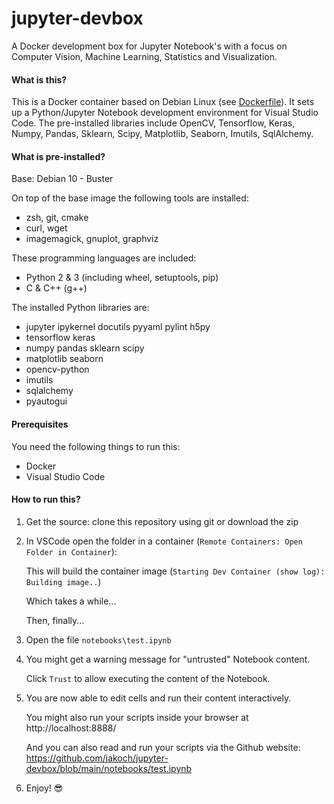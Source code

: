 # jupyter-devbox

A Docker development box for Jupyter Notebook's with a focus on Computer Vision, Machine Learning, Statistics and Visualization.

#### What is this?

This is a Docker container based on Debian Linux (see [Dockerfile](https://github.com/jakoch/jupyter-devbox/blob/main/.devcontainer/Dockerfile)).
It sets up a Python/Jupyter Notebook development environment for Visual Studio Code.
The pre-installed libraries include OpenCV, Tensorflow, Keras, Numpy, Pandas, Sklearn, Scipy, Matplotlib, Seaborn, Imutils, SqlAlchemy.

#### What is pre-installed?

Base: Debian 10 - Buster

On top of the base image the following tools are installed:
- zsh, git, cmake
- curl, wget
- imagemagick, gnuplot, graphviz

These programming languages are included:
 - Python 2 & 3 (including wheel, setuptools, pip)
 - C & C++ (g++)

The installed Python libraries are:
 - jupyter ipykernel docutils pyyaml pylint h5py
 - tensorflow keras
 - numpy pandas sklearn scipy
 - matplotlib seaborn
 - opencv-python
 - imutils
 - sqlalchemy
 - pyautogui

#### Prerequisites

You need the following things to run this:

- Docker
- Visual Studio Code

#### How to run this?

1. Get the source: clone this repository using git or download the zip
2. In VSCode open the folder in a container (`Remote Containers: Open Folder in Container`):

   This will build the container image (`Starting Dev Container (show log): Building image..`)

   Which takes a while...

   Then, finally...

4. Open the file `notebooks\test.ipynb`
5. You might get a warning message for "untrusted" Notebook content.

   Click `Trust` to allow executing the content of the Notebook.

6. You are now able to edit cells and run their content interactively.

   You might also run your scripts inside your browser at http://localhost:8888/

   And you can also read and run your scripts via the Github website: https://github.com/jakoch/jupyter-devbox/blob/main/notebooks/test.ipynb

7. Enjoy! :sunglasses:
